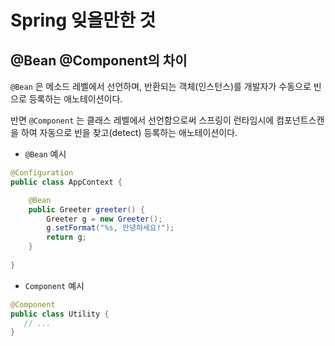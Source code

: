 # Spring 잊을만한 것

## @Bean @Component의 차이
`@Bean` 은 메소드 레벨에서 선언하며, 반환되는 객체(인스턴스)를 개발자가 수동으로 빈으로 등록하는 애노테이션이다. 

반면 `@Component` 는 클래스 레벨에서 선언함으로써 스프링이 런타임시에 컴포넌트스캔을 하여 자동으로 빈을 찾고(detect) 등록하는 애노테이션이다.

 * `@Bean` 예시
``` java
@Configuration
public class AppContext {

    @Bean
    public Greeter greeter() {
        Greeter g = new Greeter();
        g.setFormat("%s, 안녕하세요!");
        return g;
    }
    
}
```

 * `Component` 예시
``` java
@Component
public class Utility {
   // ...
}
```